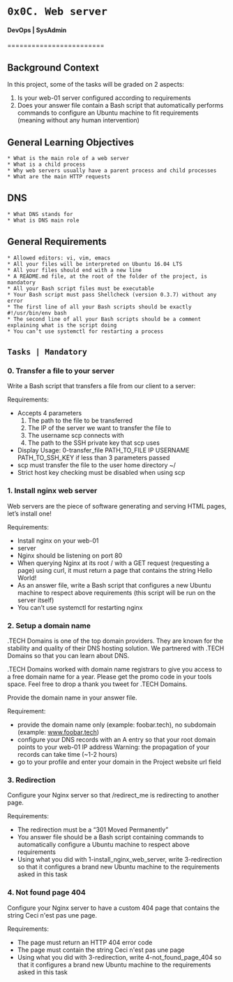 #	`0x0C. Web server`

#### DevOps | SysAdmin

========================

## Background Context

In this project, some of the tasks will be graded on 2 aspects:

1. Is your web-01 server configured according to requirements
2. Does your answer file contain a Bash script that automatically performs commands to configure an Ubuntu machine to fit requirements (meaning without any human intervention)

## General Learning Objectives

	* What is the main role of a web server
	* What is a child process
	* Why web servers usually have a parent process and child processes
	* What are the main HTTP requests

## DNS
	* What DNS stands for
	* What is DNS main role

## General Requirements
	
	* Allowed editors: vi, vim, emacs
	* All your files will be interpreted on Ubuntu 16.04 LTS
	* All your files should end with a new line
	* A README.md file, at the root of the folder of the project, is mandatory
	* All your Bash script files must be executable
	* Your Bash script must pass Shellcheck (version 0.3.7) without any error
	* The first line of all your Bash scripts should be exactly #!/usr/bin/env bash
	* The second line of all your Bash scripts should be a comment explaining what is the script doing
	* You can’t use systemctl for restarting a process

## `Tasks | Mandatory`

### 0. Transfer a file to your server

Write a Bash script that transfers a file from our client to a server:

Requirements:

* Accepts 4 parameters
	1. The path to the file to be transferred
	2. The IP of the server we want to transfer the file to
	3. The username scp connects with
	4. The path to the SSH private key that scp uses
* Display Usage: 0-transfer_file PATH_TO_FILE IP USERNAME PATH_TO_SSH_KEY if less than 3 parameters passed
* scp must transfer the file to the user home directory ~/
* Strict host key checking must be disabled when using scp

### 1. Install nginx web server

Web servers are the piece of software generating and serving HTML pages, let’s install one!

Requirements:

* Install nginx on your web-01
* server
* Nginx should be listening on port 80
* When querying Nginx at its root / with a GET request (requesting a page) using curl, it must return a page that contains the string Hello World!
* As an answer file, write a Bash script that configures a new Ubuntu machine to respect above requirements (this script will be run on the server itself)
* You can’t use systemctl for restarting nginx

### 2. Setup a domain name

.TECH Domains is one of the top domain providers. They are known for the stability and quality of their DNS hosting solution. We partnered with .TECH Domains so that you can learn about DNS.

.TECH Domains worked with domain name registrars to give you access to a free domain name for a year. Please get the promo code in your tools space. Feel free to drop a thank you tweet for .TECH Domains.

Provide the domain name in your answer file.

Requirement:

* provide the domain name only (example: foobar.tech), no subdomain (example: www.foobar.tech)
* configure your DNS records with an A entry so that your root domain points to your web-01 IP address Warning: the propagation of your records can take time (~1-2 hours)
* go to your profile and enter your domain in the Project website url field

### 3. Redirection

Configure your Nginx server so that /redirect_me is redirecting to another page.

Requirements:

* The redirection must be a “301 Moved Permanently”
* You answer file should be a Bash script containing commands to automatically configure a Ubuntu machine to respect above requirements
* Using what you did with 1-install_nginx_web_server, write 3-redirection so that it configures a brand new Ubuntu machine to the requirements asked in this task

### 4. Not found page 404

Configure your Nginx server to have a custom 404 page that contains the string Ceci n'est pas une page.

Requirements:

* The page must return an HTTP 404 error code
* The page must contain the string Ceci n'est pas une page
* Using what you did with 3-redirection, write 4-not_found_page_404 so that it configures a brand new Ubuntu machine to the requirements asked in this task
